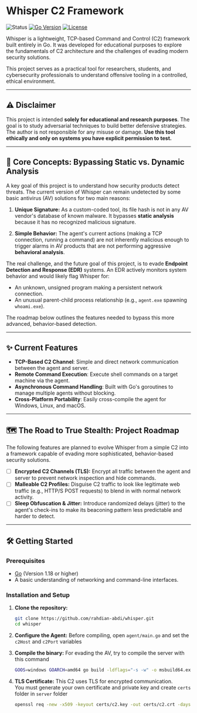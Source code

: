# Whisper C2 Framework

![Status](https://img.shields.io/badge/status-proof%20of%20concept-brightgreen) [![Go Version](https://img.shields.io/badge/go-1.18+-00ADD8.svg)](https://go.dev/) [![License](https://img.shields.io/badge/license-MIT-blue.svg)](LICENSE)

Whisper is a lightweight, TCP-based Command and Control (C2) framework built entirely in Go. It was developed for educational purposes to explore the fundamentals of C2 architecture and the challenges of evading modern security solutions.

This project serves as a practical tool for researchers, students, and cybersecurity professionals to understand offensive tooling in a controlled, ethical environment.

---

## ⚠️ Disclaimer

This project is intended **solely for educational and research purposes**. The goal is to study adversarial techniques to build better defensive strategies. The author is not responsible for any misuse or damage. **Use this tool ethically and only on systems you have explicit permission to test.**

---

## 🧠 Core Concepts: Bypassing Static vs. Dynamic Analysis

A key goal of this project is to understand how security products detect threats. The current version of Whisper can remain undetected by some basic antivirus (AV) solutions for two main reasons:

1.  **Unique Signature:** As a custom-coded tool, its file hash is not in any AV vendor's database of known malware. It bypasses **static analysis** because it has no recognized malicious signature.

2.  **Simple Behavior:** The agent's current actions (making a TCP connection, running a command) are not inherently malicious enough to trigger alarms in AV products that are not performing aggressive **behavioral analysis**.

The real challenge, and the future goal of this project, is to evade **Endpoint Detection and Response (EDR)** systems. An EDR actively monitors system behavior and would likely flag Whisper for:

* An unknown, unsigned program making a persistent network connection.
* An unusual parent-child process relationship (e.g., `agent.exe` spawning `whoami.exe`).

The roadmap below outlines the features needed to bypass this more advanced, behavior-based detection.

---

## ✨ Current Features

* **TCP-Based C2 Channel**: Simple and direct network communication between the agent and server.
* **Remote Command Execution**: Execute shell commands on a target machine via the agent.
* **Asynchronous Command Handling**: Built with Go's goroutines to manage multiple agents without blocking.
* **Cross-Platform Portability**: Easily cross-compile the agent for Windows, Linux, and macOS.

---

## 🗺️ The Road to True Stealth: Project Roadmap

The following features are planned to evolve Whisper from a simple C2 into a framework capable of evading more sophisticated, behavior-based security solutions.

* [ ] **Encrypted C2 Channels (TLS):** Encrypt all traffic between the agent and server to prevent network inspection and hide commands.
* [ ] **Malleable C2 Profiles:** Disguise C2 traffic to look like legitimate web traffic (e.g., HTTP/S POST requests) to blend in with normal network activity.
* [ ] **Sleep Obfuscation & Jitter:** Introduce randomized delays (jitter) to the agent's check-ins to make its beaconing pattern less predictable and harder to detect.

---


## 🛠️ Getting Started

### Prerequisites

* [Go](https://go.dev/doc/install) (Version 1.18 or higher)
* A basic understanding of networking and command-line interfaces.

### Installation and Setup

1.  **Clone the repository:**
    ```bash
    git clone https://github.com/rahdian-abdi/whisper.git
    cd whisper
    ```

2.  **Configure the Agent:**
    Before compiling, open `agent/main.go` and set the `c2Host` and `c2Port` variables

3.  **Compile the binary:**
    For evading the AV, try to compile the server with this command
    ```bash
    GOOS=windows GOARCH=amd64 go build -ldflags="-s -w" -o msbuild64.exe main.go
    ```

4.  **TLS Certificate:**
    This C2 uses TLS for encrypted communication.  
    You must generate your own certificate and private key and create `certs` folder in `server` folder

    ```bash
    openssl req -new -x509 -keyout certs/c2.key -out certs/c2.crt -days 365 -nodes
